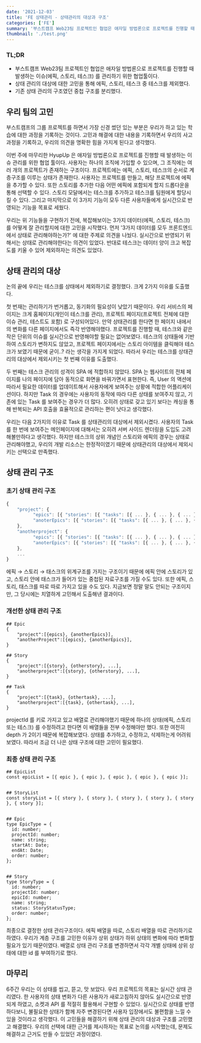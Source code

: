 ```yaml
---
date: '2021-12-03'
title: 'FE 상태관리 - 상태관리의 대상과 구조'
categories: ['FE']
summary: '부스트캠프 Web23팀 프로젝트인 협업은 애자일 방법론으로 프로젝트를 진행할 때 발생하는 이슈(에픽, 스토리, 테스크) 를 관리하기 위한 협업툴이다. 우리는 상태 관리의 복잡도를 낮추고, 좋은 UX 를 제공하자는 목표를 세웠다. 이번 글에서는 상태 관리에 대한 우리의 고민을 작성해보려 한다'
thumbnail: './test.png'
---
```


### TL;DR

- 부스트캠프 Web23팀 프로젝트인 협업은 애자일 방법론으로 프로젝트를 진행할 때 발생하는 이슈(에픽, 스토리, 테스크) 를 관리하기 위한 협업툴이다.
- 상태 관리의 대상에 대한 고민을 통해 에픽, 스토리, 테스크 중 테스크를 제외했다.
- 기존 상태 관리의 구조였던 중첩 구조를 분리했다.

## 우리 팀의 고민

부스트캠프의 그룹 프로젝트를 하면서 가장 신경 썼던 있는 부분은 우리가 하고 있는 학습에 대한 과정을 기록하는 것이다. 고민과 해결에 대한 내용을 기록하면서 우리의 사고 과정을 기록하고, 우리의 의견을 명확한 힘을 가지게 된다고 생각했다.

이번 주에 마무리한 HyupUp 은 애자일 방법론으로 프로젝트를 진행할 때 발생하는 이슈 관리를 위한 협업 툴이다. 사용자는 하나의 조직에 가입할 수 있으며, 그 조직에는 여러 개의 프로젝트가 존재하는 구조이다. 프로젝트에는 에픽, 스토리, 테스크의 순서로 계층구조를 이루는 상태가 존재한다. 사용자는 프로젝트를 만들고, 해당 프로젝트에 에픽을 추가할 수 있다. 또한 스토리를 추가한 다음 어떤 에픽에 포함되게 할지 드롭다운을 통해 선택할 수 있다. 스토리 모달에서는 테스크를 추가하고 테스크를 팀원에게 할당시킬 수 있다. 그리고 마지막으로 이 3가지 기능이 모두 다른 사용자들에게 실시간으로 반영되는 기능을 목표로 세웠다.

우리는 위 기능들을 구현하기 전에, 복잡해보이는 3가지 데이터(에픽, 스토리, 테스크)를 어떻게 잘 관리할지에 대한 고민을 시작했다. 먼저 '3가지 데이터를 모두 프론트엔드에서 상태로 관리해야하는가?' 에 대한 주제로 의견을 나눴다. 실시간으로 반영되기 위해서는 상태로 관리해야한다는 의견이 있었다. 반대로 테스크는 데이터 양이 크고 복잡도를 키울 수 있어 제외하자는 의견도 있었다.

## 상태 관리의 대상

논의 끝에 우리는 테스크를 상태에서 제외하기로 결정했다. 크게 2가지 이유를 도출했다.

첫 번재는 관리하기가 번거롭고, 동기화의 필요성이 낮았기 때문이다. 우리 서비스의 페이지는 크게 홈페이지(개인이 테스크를 관리), 프로젝트 페이지(프로젝트 전체에 대한 이슈 관리, 테스트도 포함) 로 구성되어있다. 만약 상태관리를 한다면 한 페이지 내에서의 변화를 다른 페이지에서도 즉각 반영해야했다. 프로젝트를 진행할 때, 테스크와 같은 작은 단위의 이슈를 실시간으로 반영해야할 필요는 없어보였다. 테스크의 상태들에 기반하여 스토리가 변하지도 않았고, 프로젝트 페이지에서는 스토리 아이템을 클릭해야 테스크가 보였기 때문에 굳이..? 라는 생각을 가지게 되었다. 따라서 우리는 테스크를 상태관리의 대상에서 제외시키는 첫 번째 이유를 도출했다.

두 번째는 테스크 관리의 성격이 SPA 에 적합하지 않았다. SPA 는 웹사이트의 전체 페이지를 나의 페이지에 담아 동적으로 화면을 바꿔가면서 표현한다. 즉, User 의 액션에 따라서 필요한 데이터를 업데이트해서 사용자에게 보여주는 상황에 적합한 어플리케이션이다. 하지만 Task 의 경우에는 사용자의 동작에 따라 다른 상태를 보여주지 않고, 기존에 있는 Task 를 보여주는 경우가 더 많다. 오히려 상태로 갖고 있기 보다는 캐싱을 통해 반복되는 API 호출을 효율적으로 관리하는 편이 낫다고 생각했다.

우리는 다음 2가지의 이유로 Task 를 상태관리의 대상에서 제외시켰다. 사용자의 Task 를 한 번에 보여주는 메인페이지에 대해서는 오히려 서버 사이드 렌더링을 도입도 고려해볼만하다고 생각했다. 하지만 테스크의 상위 개념인 스토리와 에픽의 경우는 상태로 관리해야했고, 우리의 개발 리소스는 한정적이였기 때문에 상태관리의 대상에서 제외시키는 선택으로 만족했다.

## 상태 관리 구조

### 초기 상태 관리 구조

```jsx
{
	"project": {
		  "epics": [{ "stories": [{ "tasks": [{ ... }, { ... }, { ... }],}, { ... }, { ... }], }, { ... }, { ... }],
		  "anoterEpics": [{ "stories": [{ "tasks": [{ ... }, { ... }, { ... }],}, { ... }, { ... }], }, { ... }, { ... }]
	},
	"anotherproject": {
		  "epics": [{ "stories": [{ "tasks": [{ ... }, { ... }, { ... }],}, { ... }, { ... }], }, { ... }, { ... }],
		  "anoterEpics": [{ "stories": [{ "tasks": [{ ... }, { ... }, { ... }],}, { ... }, { ... }], }, { ... }, { ... }]
	},
	...
}
```

에픽 → 스토리 → 태스크의 위계구조를 가지는 구조이기 때문에 에픽 안에 스토리가 있고, 스토리 안에 태스크가 들어가 있는 중첩된 자료구조를 가질 수도 있다. 또한 에픽, 스토리, 태스크를 따로 따로 가지고 있을 수도 있다. 지금보면 정말 말도 안되는 구조이지만, 그 당시에는 치열하게 고민해서 도출해낸 결과이다.

### 개선한 상태 관리 구조

```tsx
## Epic
{
	"project":[{epics}, {anotherEpics}],
	"anotherProject":[{epics}, {anotherEpics}],
}

## Story
{
	"project":[{story}, {otherstory}, ...],
	"anotherproject":[{story}, {otherstory}, ...],
}

## Task
{
	"project":[{task}, {othertask}, ...],
	"anotherproject":[{task}, {othertask}, ...],
}
```

projectId 를 키로 가지고 있고 배열로 관리해야했기 때문에 하나의 상태(에픽, 스토리 또는 테스크) 를 수정하려고 한다면 이 배열들을 전부 수정해야만 했다. 또한 여전히 depth 가 2이기 때문에 복잡해보였다. 상태를 추가하고, 수정하고, 삭제하는게 어려워보였다. 따라서 조금 더 나은 상태 구조에 대한 고민이 필요했다.

### 최종 상태 관리 구조

```tsx
## EpicList
const epicList = [{ epic }, { epic }, { epic }, { epic }, { epic }];


## StoryList
const storyList = [{ story }, { story }, { story }, { story }, { story }, { story }];


## Epic
type EpicType = {
  id: number;
  projectId: number;
  name: string;
  startAt: Date;
  endAt: Date;
  order: number;
};


## Story
type StoryType = {
  id: number;
  projectId: number;
  epicId: number;
  name: string;
  status: StoryStatusType;
  order: number;
};
```

최종으로 결정한 상태 관리구조이다. 에픽 배열을 따로, 스토리 배열을 따로 관리하기로 하였다. 우리가 계층 구조를 고민한 이유가 상위 상태가 하위 상태의 변화에 따라 변화할 필요가 있기 때문이였다. 배열로 상태 관리 구조를 변경하면서 각각 개별 상태에 상위 상태에 대한 id 를 부여하기로 했다.

## 마무리

6주간 우리는 이 상태를 씹고, 뜯고, 맛 보았다. 우리 프로젝트의 목표는 실시간 상태 관리였다. 한 사용자의 상태 변화가 다른 사용자가 새로고침하지 않아도 실시간으로 반영되게 하였고, 소켓과 API 를 적절히 활용해서 구현할 수 있었다. 실시간으로 상태를 반영하다보니, 불필요한 상태가 함께 자주 변경된다면 사용자 입장에서도 불편함을 느낄 수 있을 것이라고 생각했다. 이 고민들을 해결하기 위해 상태 관리의 대상과 구조를 고민했고 해결했다. 우리의 선택에 대한 근거를 제시하자는 목표로 논의를 시작했는데, 문제도 해결하고 근거도 만들 수 있었던 과정이였다.

